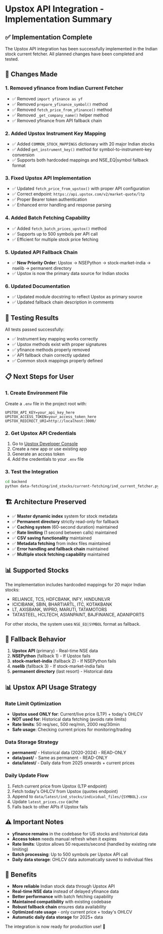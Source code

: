 # Upstox API Integration - Implementation Summary

## ✅ Implementation Complete

The Upstox API integration has been successfully implemented in the Indian stock current fetcher. All planned changes have been completed and tested.

## 🔧 Changes Made

### 1. **Removed yfinance from Indian Current Fetcher**
- ✅ Removed `import yfinance as yf`
- ✅ Removed `prepare_yfinance_symbol()` method
- ✅ Removed `fetch_price_from_yfinance()` method  
- ✅ Removed `_get_company_name()` helper method
- ✅ Removed yfinance from API fallback chain

### 2. **Added Upstox Instrument Key Mapping**
- ✅ Added `COMMON_STOCK_MAPPINGS` dictionary with 20 major Indian stocks
- ✅ Added `get_instrument_key()` method for symbol-to-instrument-key conversion
- ✅ Supports both hardcoded mappings and NSE_EQ|symbol fallback format

### 3. **Fixed Upstox API Implementation**
- ✅ Updated `fetch_price_from_upstox()` with proper API configuration
- ✅ Correct endpoint: `https://api.upstox.com/v2/market-quote/ltp`
- ✅ Proper Bearer token authentication
- ✅ Enhanced error handling and response parsing

### 4. **Added Batch Fetching Capability**
- ✅ Added `fetch_batch_prices_upstox()` method
- ✅ Supports up to 500 symbols per API call
- ✅ Efficient for multiple stock price fetching

### 5. **Updated API Fallback Chain**
- ✅ **New Priority Order**: Upstox → NSEPython → stock-market-india → nselib → permanent directory
- ✅ Upstox is now the primary data source for Indian stocks

### 6. **Updated Documentation**
- ✅ Updated module docstring to reflect Upstox as primary source
- ✅ Updated fallback chain description in comments

## 🧪 Testing Results

All tests passed successfully:
- ✅ Instrument key mapping works correctly
- ✅ Upstox methods exist with proper signatures
- ✅ yfinance methods properly removed
- ✅ API fallback chain correctly updated
- ✅ Common stock mappings properly defined

## 📋 Next Steps for User

### 1. **Create Environment File**
Create a `.env` file in the project root with:
```env
UPSTOX_API_KEY=your_api_key_here
UPSTOX_ACCESS_TOKEN=your_access_token_here
UPSTOX_REDIRECT_URI=http://localhost:3000/
```

### 2. **Get Upstox API Credentials**
1. Go to [Upstox Developer Console](https://upstox.com/developer/)
2. Create a new app or use existing app
3. Generate an access token
4. Add the credentials to your `.env` file

### 3. **Test the Integration**
```bash
cd backend
python data-fetching/ind_stocks/current-fetching/ind_current_fetcher.py --symbols RELIANCE TCS INFY
```

## 🏗️ Architecture Preserved

- ✅ **Master dynamic index** system for stock metadata
- ✅ **Permanent directory** strictly read-only for fallback
- ✅ **Caching system** (60-second duration) maintained
- ✅ **Rate limiting** (1 second between calls) maintained  
- ✅ **CSV saving functionality** maintained
- ✅ **Metadata fetching** from index files maintained
- ✅ **Error handling and fallback chain** maintained
- ✅ **Multiple stock fetching capability** maintained

## 📊 Supported Stocks

The implementation includes hardcoded mappings for 20 major Indian stocks:
- RELIANCE, TCS, HDFCBANK, INFY, HINDUNILVR
- ICICIBANK, SBIN, BHARTIARTL, ITC, KOTAKBANK
- LT, AXISBANK, WIPRO, MARUTI, TATAMOTORS
- TATASTEEL, HCLTECH, ASIANPAINT, BAJFINANCE, ADANIPORTS

For other stocks, the system uses `NSE_EQ|SYMBOL` format as fallback.

## 🔄 Fallback Behavior

1. **Upstox API** (primary) - Real-time NSE data
2. **NSEPython** (fallback 1) - If Upstox fails
3. **stock-market-india** (fallback 2) - If NSEPython fails  
4. **nselib** (fallback 3) - If stock-market-india fails
5. **permanent directory** (last resort) - Historical data

## 📊 Upstox API Usage Strategy

### Rate Limit Optimization
- **Upstox used ONLY for**: Current/live price (LTP) + today's OHLCV
- **NOT used for**: Historical data fetching (avoids rate limits)
- **Rate limits**: 50 req/sec, 500 req/min, 2000 req/30min
- **Safe usage**: Checking current prices for monitoring/trading

### Data Storage Strategy
- **permanent/** - Historical data (2020-2024) - READ-ONLY
- **data/past/** - Same as permanent - READ-ONLY  
- **data/latest/** - Daily data from 2025 onwards + current prices

### Daily Update Flow
1. Fetch current price from Upstox (LTP endpoint)
2. Fetch today's OHLCV from Upstox (quotes endpoint)
3. Append to `data/latest/ind_stocks/individual_files/{SYMBOL}.csv`
4. Update `latest_prices.csv` cache
5. Falls back to other APIs if Upstox fails

## ⚠️ Important Notes

- **yfinance remains** in the codebase for US stocks and historical data
- **Access token** needs manual refresh when it expires
- **Rate limits**: Upstox allows 50 requests/second (handled by existing rate limiting)
- **Batch processing**: Up to 500 symbols per Upstox API call
- **Daily data storage**: OHLCV data automatically saved to individual files

## 🎯 Benefits

- **More reliable** Indian stock data through Upstox API
- **Real-time NSE data** instead of delayed yfinance data
- **Better performance** with batch fetching capability
- **Maintained compatibility** with existing codebase
- **Robust fallback chain** ensures data availability
- **Optimized rate usage** - only current price + today's OHLCV
- **Automatic daily data storage** for 2025+ data

The integration is now ready for production use! 🚀
